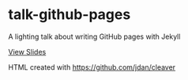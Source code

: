 # talk-github-pages

A lighting talk about writing GitHub pages with Jekyll

[View Slides](https://mike-ward.github.io/talk-github-pages/)

HTML created with <https://github.com/jdan/cleaver>
